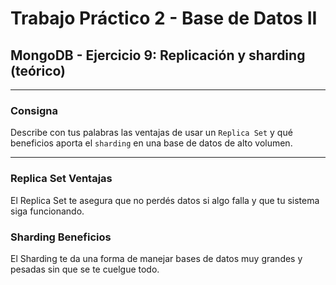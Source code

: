 
# Trabajo Práctico 2 - Base de Datos II
## MongoDB - Ejercicio 9: Replicación y sharding (teórico)

---

### Consigna

Describe con tus palabras las ventajas de usar un `Replica Set` y qué beneficios aporta el `sharding` en una base de datos de alto volumen.

---

### Replica Set Ventajas

El Replica Set te asegura que no perdés datos si algo falla y que tu sistema siga funcionando.

### Sharding Beneficios

El Sharding te da una forma de manejar bases de datos muy grandes y pesadas sin que se te cuelgue todo.


